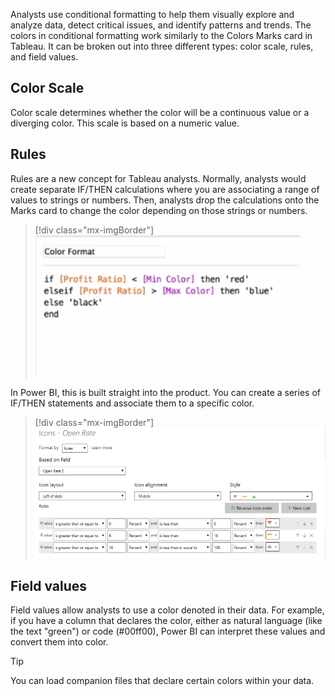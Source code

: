 Analysts use conditional formatting to help them visually explore and analyze data, detect critical issues, and identify patterns and trends. The colors in conditional formatting work similarly to the Colors Marks card in Tableau. It can be broken out into three different types: color scale, rules, and field values.

## Color Scale

Color scale determines whether the color will be a continuous value or a diverging color. This scale is based on a numeric value.

## Rules

Rules are a new concept for Tableau analysts. Normally, analysts would create separate IF/THEN calculations where you are associating a range of values to strings or numbers. Then, analysts drop the calculations onto the Marks card to change the color depending on those strings or numbers.

> [!div class="mx-imgBorder"]
> [![Example of a color formatting calculation with IF/THEN logic in Tableau.](../media/tableau-rules.png)](../media/tableau-rules.png#lightbox)

In Power BI, this is built straight into the product. You can create a series of IF/THEN statements and associate them to a specific color.

> [!div class="mx-imgBorder"]
> [![Example of rules in Power BI based on the Open Rate field.](../media/power-bi-rules.png)](../media/power-bi-rules.png#lightbox)

## Field values

Field values allow analysts to use a color denoted in their data. For example, if you have a column that declares the color, either as natural language (like the text "green") or code (#00ff00), Power BI can interpret these values and convert them into color.

> [!TIP]
> You can load companion files that declare certain colors within your data.
